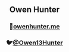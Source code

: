 <h2 align="center">Owen Hunter</h2>
<h3 align="center">🔗<a href="https://owenhunter.me/">owenhunter.me</a></h3>
<h3 align="center">🐦<a href="https://twitter.com/Owen13Hunter/">@Owen13Hunter</a></h3>
